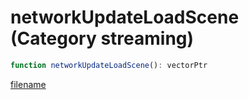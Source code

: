 # networkUpdateLoadScene (Category streaming)

```js
function networkUpdateLoadScene(): vectorPtr
```

[filename](networkUpdateLoadScene_m.md ':include')